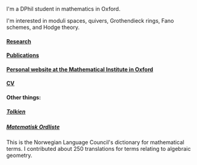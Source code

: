 
I'm a DPhil student in mathematics in Oxford.

I'm interested in moduli spaces, quivers, Grothendieck rings, Fano schemes, and Hodge theory.

#### [Research](https://sorengam.github.io/research)

#### [Publications](https://sorengam.github.io/papers)

#### [Personal website at the Mathematical Institute in Oxford](https://www.maths.ox.ac.uk/people/soren.gammelgaard)

#### [CV](https://sorengam.github.io/CV)

#### Other things:

##### [Tolkien](https://sorengam.github.io/tolkien)

##### [Matematisk Ordliste](https://matematikkradet.no/ordliste/)
This is the Norwegian Language Council's dictionary for mathematical terms. I contributed about 250 translations for terms relating to algebraic geometry.

